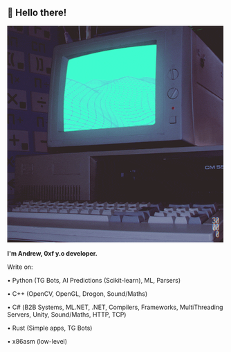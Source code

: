## 👋 Hello there!

![](https://github.com/stuffcs/.github/blob/main/profile/M72a.gif) 

**I'm Andrew, 0xf y.o developer.**

Write on:

• Python (TG Bots, AI Predictions (Scikit-learn), ML, Parsers)

• C++ (OpenCV, OpenGL, Drogon, Sound/Maths)

• С# (B2B Systems, ML.NET, .NET, Compilers, Frameworks, MultiThreading Servers, Unity, Sound/Maths, HTTP, TCP)

• Rust (Simple apps, TG Bots)

• x86asm (low-level)







